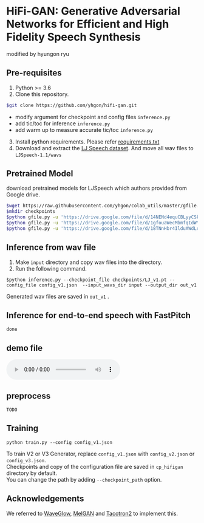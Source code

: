 # HiFi-GAN: Generative Adversarial Networks for Efficient and High Fidelity Speech Synthesis

modified by hyungon ryu 

## Pre-requisites
1. Python >= 3.6
2. Clone this repository.

```bash
$git clone https://github.com/yhgon/hifi-gan.git
```

 - modify argument for checkpoint and config files `inference.py`
 - add tic/toc for inference `inference.py`   
 - add warm up to measure accurate tic/toc `inference.py`
    


3. Install python requirements. Please refer [requirements.txt](requirements.txt)
4. Download and extract the [LJ Speech dataset](https://keithito.com/LJ-Speech-Dataset/).
And move all wav files to `LJSpeech-1.1/wavs`


## Pretrained Model
download  pretrained models for LJSpeech which authors provided from Google drive.<br/>
```bash
$wget https://raw.githubusercontent.com/yhgon/colab_utils/master/gfile.py
$mkdir checkpoints
$python gfile.py -u 'https://drive.google.com/file/d/14NENd4equCBLyyCSke114Mv6YR_j_uFs/view?usp=sharing'  -d 'checkpoints' -f 'LJ_v1.pt'  # LJ_V1
$python gfile.py -u 'https://drive.google.com/file/d/1gfouaWecMbmfqIdWYs-KtsULIdYCveYW/view?usp=sharing'  -d 'checkpoints' -f 'LJ_v2.pt'  # LJ_V2
$python gfile.py -u 'https://drive.google.com/file/d/18TNnHbr4IlduAWdLrKcZrqmbfPOed1pS/view?usp=sharing'  -d 'checkpoints' -f 'LJ_v3.pt'  # LJ_V3
```


## Inference from wav file
1. Make `input` directory and copy wav files into the directory.
2. Run the following command.
```
$python inference.py --checkpoint_file checkpoints/LJ_v1.pt --config_file config_v1.json  --input_wavs_dir input --output_dir out_v1
```
Generated wav files are saved in `out_v1` .<br>
 


## Inference for end-to-end speech with FastPitch
`done` 

## demo file 


<audio  controls> 
 <source src="https://github.com/yhgon/hifi-gan/raw/master/out/LJ001-0001.wav'>
 <source src="https://github.com/yhgon/hifi-gan/raw/master/out/LJ001-0001_fastPitch_hifiGAN_v1_LJ.wav" type="audio/wav" > 
 <source src="https://github.com/yhgon/hifi-gan/raw/master/out/LJ001-0001_FastPitch_HifiGAN_V1_LJFT.wav" type="audio/wav" > 
 <source src="https://github.com/yhgon/hifi-gan/raw/master/out/LJ001-0001_FastPitch_HifiGAN_V2_LJFT.wav" type="audio/wav"> 
 <source src="https://github.com/yhgon/hifi-gan/raw/master/out/LJ001-0001_FastPitch_HifiGAN_V3_LJFT.wav" type="audio/wav">
</audio>



## preprocess 
`TODO`

## Training
```
python train.py --config config_v1.json
```
To train V2 or V3 Generator, replace `config_v1.json` with `config_v2.json` or `config_v3.json`.<br>
Checkpoints and copy of the configuration file are saved in `cp_hifigan` directory by default.<br>
You can change the path by adding `--checkpoint_path` option.





## Acknowledgements
We referred to [WaveGlow](https://github.com/NVIDIA/waveglow), [MelGAN](https://github.com/descriptinc/melgan-neurips) 
and [Tacotron2](https://github.com/NVIDIA/tacotron2) to implement this.

